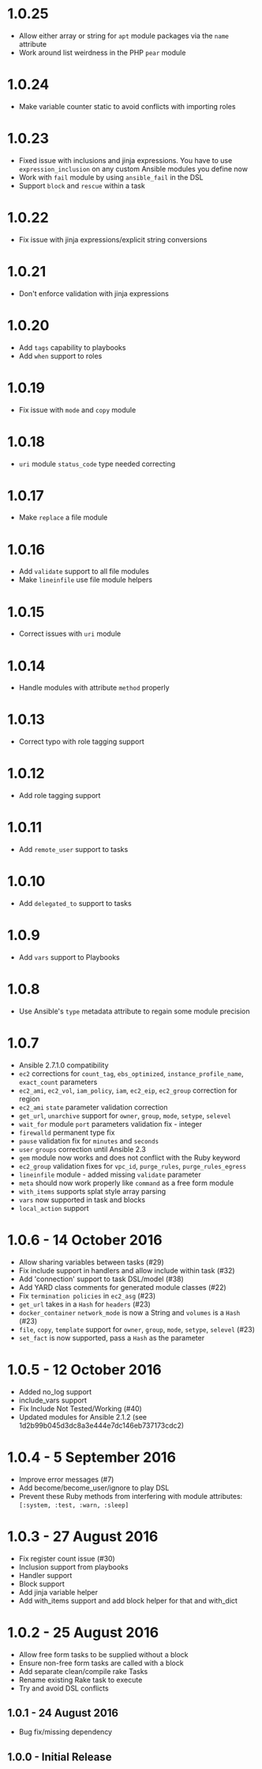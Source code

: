 # 1.0.25
* Allow either array or string for `apt` module packages via the `name` attribute
* Work around list weirdness in the PHP `pear` module

# 1.0.24
* Make variable counter static to avoid conflicts with importing roles

# 1.0.23
* Fixed issue with inclusions and jinja expressions. You have to use `expression_inclusion` on any custom Ansible modules you define now
* Work with `fail` module by using `ansible_fail` in the DSL
* Support `block` and `rescue` within a task

# 1.0.22
* Fix issue with jinja expressions/explicit string conversions

# 1.0.21
* Don't enforce validation with jinja expressions

# 1.0.20
* Add `tags` capability to playbooks
* Add `when` support to roles

# 1.0.19
* Fix issue with `mode` and `copy` module

# 1.0.18
* `uri` module `status_code` type needed correcting

# 1.0.17
* Make `replace` a file module

# 1.0.16
* Add `validate` support to all file modules
* Make `lineinfile` use file module helpers

# 1.0.15
* Correct issues with `uri` module

# 1.0.14
* Handle modules with attribute `method` properly

# 1.0.13
* Correct typo with role tagging support

# 1.0.12
* Add role tagging support

# 1.0.11
* Add `remote_user` support to tasks

# 1.0.10
* Add `delegated_to` support to tasks

# 1.0.9
* Add `vars` support to Playbooks

# 1.0.8
* Use Ansible's `type` metadata attribute to regain some module precision

# 1.0.7
* Ansible 2.7.1.0 compatibility
* `ec2` corrections for `count_tag`, `ebs_optimized`, `instance_profile_name`, `exact_count` parameters
* `ec2_ami`, `ec2_vol`, `iam_policy`, `iam`, `ec2_eip`, `ec2_group` correction for region
* `ec2_ami` `state` parameter validation correction
* `get_url`, `unarchive` support for `owner`, `group`, `mode`, `setype`, `selevel`
* `wait_for` module `port` parameters validation fix - integer
* `firewalld` permanent type fix
* `pause` validation fix for `minutes` and `seconds`
* `user` `groups` correction until Ansible 2.3
* `gem` module now works and does not conflict with the Ruby keyword
* `ec2_group` validation fixes for `vpc_id`, `purge_rules`, `purge_rules_egress`
* `lineinfile` module - added missing `validate` parameter
* `meta` should now work properly like `command` as a free form module
* `with_items` supports splat style array parsing
* `vars` now supported in task and blocks
* `local_action` support

# 1.0.6 - 14 October 2016
* Allow sharing variables between tasks (#29)
* Fix include support in handlers and allow include within task (#32)
* Add 'connection' support to task DSL/model (#38)
* Add YARD class comments for generated module classes (#22)
* Fix `termination policies` in `ec2_asg` (#23)
* `get_url` takes in a `Hash` for `headers` (#23)
* `docker_container` `network_mode` is now a String and `volumes` is a `Hash` (#23)
* `file`, `copy`, `template` support for `owner`, `group`, `mode`, `setype`, `selevel` (#23)
* `set_fact` is now supported, pass a `Hash` as the parameter 

# 1.0.5 - 12 October 2016
* Added no_log support
* include_vars support
* Fix Include Not Tested/Working (#40)
* Updated modules for Ansible 2.1.2 (see 1d2b99b045d3dc8a3e444e7dc146eb737173cdc2)

# 1.0.4 - 5 September 2016
* Improve error messages (#7)
* Add become/become_user/ignore to play DSL
* Prevent these Ruby methods from interfering with module attributes: `[:system, :test, :warn, :sleep]` 

# 1.0.3 - 27 August 2016
* Fix register count issue (#30)
* Inclusion support from playbooks
* Handler support
* Block support
* Add jinja variable helper
* Add with_items support and add block helper for that and with_dict

# 1.0.2 - 25 August 2016
* Allow free form tasks to be supplied without a block
* Ensure non-free form tasks are called with a block
* Add separate clean/compile rake Tasks
* Rename existing Rake task to execute
* Try and avoid DSL conflicts

## 1.0.1 - 24 August 2016
* Bug fix/missing dependency

## 1.0.0 - Initial Release
